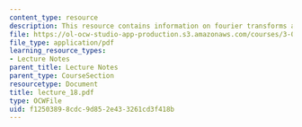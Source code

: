 ```yaml
---
content_type: resource
description: This resource contains information on fourier transforms and it's properties.
file: https://ol-ocw-studio-app-production.s3.amazonaws.com/courses/3-016-mathematics-for-materials-scientists-and-engineers-fall-2005/f12503898cdc9d852e433261cd3f418b_lecture_18.pdf
file_type: application/pdf
learning_resource_types:
- Lecture Notes
parent_title: Lecture Notes
parent_type: CourseSection
resourcetype: Document
title: lecture_18.pdf
type: OCWFile
uid: f1250389-8cdc-9d85-2e43-3261cd3f418b
---
```

